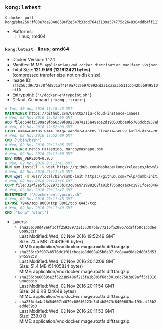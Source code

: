 ## `kong:latest`

```console
$ docker pull kong@sha256:ff83e7de28408596f2e547b33dd764e3139a574775d2648384ddb8ff11705db4
```

-	Platforms:
	-	linux; amd64

### `kong:latest` - linux; amd64

-	Docker Version: 1.12.1
-	Manifest MIME: `application/vnd.docker.distribution.manifest.v2+json`
-	Total Size: **121.9 MB (121912421 bytes)**  
	(compressed transfer size, not on-disk size)
-	Image ID: `sha256:d9c72738f4d831af4149a7c2ae97b992cd221ca2a3b5116cb42b5b949510ebf0`
-	Entrypoint: `["\/docker-entrypoint.sh"]`
-	Default Command: `["kong","start"]`

```dockerfile
# Tue, 30 Aug 2016 18:18:45 GMT
MAINTAINER https://github.com/CentOS/sig-cloud-instance-images
# Wed, 02 Nov 2016 19:52:05 GMT
ADD file:54df3580ac9fb66389b09230a74115a49ace2d193603bce0b5786dcb2957eb52 in / 
# Wed, 02 Nov 2016 19:52:08 GMT
LABEL name=CentOS Base Image vendor=CentOS license=GPLv2 build-date=20161102
# Wed, 02 Nov 2016 19:52:09 GMT
CMD ["/bin/bash"]
# Wed, 02 Nov 2016 20:11:05 GMT
MAINTAINER Marco Palladino, marco@mashape.com
# Wed, 02 Nov 2016 20:11:06 GMT
ENV KONG_VERSION=0.9.3
# Wed, 02 Nov 2016 20:11:41 GMT
RUN yum install -y wget https://github.com/Mashape/kong/releases/download/$KONG_VERSION/kong-$KONG_VERSION.el7.noarch.rpm &&     yum clean all
# Wed, 02 Nov 2016 20:11:45 GMT
RUN wget -O /usr/local/bin/dumb-init https://github.com/Yelp/dumb-init/releases/download/v1.1.3/dumb-init_1.1.3_amd64 &&     chmod +x /usr/local/bin/dumb-init
# Wed, 02 Nov 2016 20:11:46 GMT
COPY file:324f2e5f56829733b3c3c8b6971998202fa01bf7368caac6c1971fcec0464e8c in /docker-entrypoint.sh 
# Wed, 02 Nov 2016 20:11:47 GMT
ENTRYPOINT ["/docker-entrypoint.sh"]
# Wed, 02 Nov 2016 20:11:48 GMT
EXPOSE 7946/tcp 8000/tcp 8001/tcp 8443/tcp
# Wed, 02 Nov 2016 20:11:49 GMT
CMD ["kong" "start"]
```

-	Layers:
	-	`sha256:08d48e6f1cff259389732d35307bb877215fa28867cdaff50c1dbd6e0b993c1f`  
		Last Modified: Wed, 02 Nov 2016 19:52:49 GMT  
		Size: 70.5 MB (70481699 bytes)  
		MIME: application/vnd.docker.image.rootfs.diff.tar.gzip
	-	`sha256:c3f9074b576dc1f01cbce1e8d608a95b6e871fc8aaa60de2d80f3d53845592c8`  
		Last Modified: Wed, 02 Nov 2016 20:12:09 GMT  
		Size: 51.4 MB (51405834 bytes)  
		MIME: application/vnd.docker.image.rootfs.diff.tar.gzip
	-	`sha256:be60595e2f522189486f213fa1b806f6dc301c6c7583e09aff5c18169d8cb3bb`  
		Last Modified: Wed, 02 Nov 2016 20:11:54 GMT  
		Size: 24.6 KB (24649 bytes)  
		MIME: application/vnd.docker.image.rootfs.diff.tar.gzip
	-	`sha256:da4a26d64607fd079c68696223c5414b8673c8400682be193cab25b2edde59b0`  
		Last Modified: Wed, 02 Nov 2016 20:11:53 GMT  
		Size: 239.0 B  
		MIME: application/vnd.docker.image.rootfs.diff.tar.gzip
